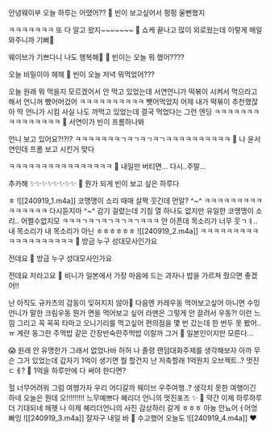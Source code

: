안녕웨이부
오늘 하루는 어땠어??
🫧 빈이 보고싶어서 펑펑 울뻔했지

ㅋㅋㅋㅋㅋㅋㅋ
또 다 알고
왔지~~~~~~~
🫧 쇼케 끝나고 많이 외로웠는데 이렇게 매일 와주니까 기뻐🤍

웨이브가 기쁘다니 나도 행복해🤍
🫧 빈이는 오늘 뭐 했어????

오늘
비밀이야
헤헤
🫧 빈이 오늘 저녁 뭐먹었어???

오늘 원래
뭐 먹을지 모르겠어서
안 먹고 있었는데
서연언니가 떡볶이 시켜서
먹으라고 해서 언니꺼 뺐어머겄어
ㅋㅋㅋㅋㅋㅋㅋㅋㅋㅋ
뺏어먹었지
어제 내가
떡볶이 추천했잖아
딱
언니가 시킴
사실 나도 까먹고 있었는데
결국 먹었다는 그런 엔딩
ㅋㅋㅋㅋㅋㅋㅋㅋㅋㅋㅋㅋㅋㅋㅋ
🫧 서연이가 빈이 프롬하나봐

언니 보고 있어요?!?!?
ㅋㅋㅋㅋㅋㅋㅋㄱㅋㄱㅋㄱㅋㄱㅋㅋㅋㅋㅋㅋㅋㅋㅋㅋ
🫧 나 윤서연인데 프롬 보고 시킨거 맞다

ㅋㅋㅋㅋㅋㅋㅋㅋㅋㅋㅋㅋㅋㅋㅋㅋ
🫧 내일만 버티면... 다시..주말...

추카해
✨✨✨✨✨✨✨✨
🫧 뭔가 되게 빈이 보고 싶은 하루다

ㅎ
![[240919_1.m4a]]
코맹맹이 소리 때매
살짝 웃긴데
먼알?
^~^
ㅋㅋㅋㅋㅋㅋㅋㅋㅋㅋㅋㅋㅋㅋㅋ
다시듣지마
^~^
감기 걸렸는데
기침 열 하나도 없지만
유일한
코맹맹이 소리..
어쩔수없지모
ㅋㅋㅋㄱㅋㄱㅋㄱㅋㄱㅋㄱㅋㅋㅋ
안 아픈데
목소리가
너무 웃ㄱㅕ..
내 목소리가 내 목소리가 아닌
ㅎㅎㅎㅎㅎㅎ
![[240919_2.m4a]]
ㅋㅋㅋㅋㅋㅋㅋㅋㅋㅋㅋㅋㅋㅋㅋㅋㅋㅋㅋ
🫧 방금 누구 성대모사인가요

전데요
🫧 방금 누구 성대모사인가요

전데요
저라고요
🫧 비니가 일본에서 가장 마음에 드는 과자나 밥을 가르쳐 줬으면 좋겠어!!️

난 아직도 규카츠의 감동이 잊혀지지 않아🥹
다음엔 카레우동 먹어보고싶어
아니면 수밍언니가 말한 크림우동
뭔가 면을
먹어보고 싶어
라멘은 그렇게 안 끌려서
우동?!
이런 느낌
그리고
꼭
꼭꼭
타마고 오니기리를 먹고싶어
편의점을 몇 번 갔는데
한 번두 못 봤어..ㅠ
계란
동그란
주먹밥 같은
간장반숙란주먹밥
이랄까
그거
🫧 일본인이지만 모른다...

😱
원래 안 유명한가
그래서 없었나바
허허
나 졸령
랜덤대화주제를
생각해보자
아까 무슨 그거 있었는데
갑자기 1억이 생기면
뭘 할건지
난 저축할래
1억원치 오브젝트..?
멋진ㄷㅔ?
🫧 1억을 하루만에 다 써야 한다면?

헐
너무어려워
그럼 여행가자 우리
어디갈까 웨이브
우주여행..?
생각치 못한
여행이긴 하네
오늘은 뭔데
오!!!!!!!!!
느무예쁘다
혜리더
언니의
멋진포즈
✨
📸
약간 이제
하루하루
더 기대되네
헤헷
나 이제
혜리더언니의
사진 감상하러 갈게
ㅎㅎㅎ
아늉
안뇨어ㅓ어엉
빠잉
![[240919_3.m4a]]
잘자구
내일 바
🤍
수고했어 오늘도
![[240919_4.m4a]]
❤️